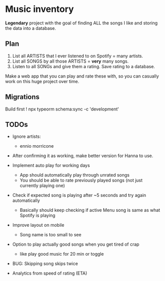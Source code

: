 # Music inventory

**Legendary** project with the goal of finding ALL the songs I like and storing the data into a database.

## Plan

1. List all ARTISTS that I ever listened to on Spotify = many artists.
2. List all SONGS by all those ARTISTS = **very** many songs.
3. Listen to all SONGs and give them a rating. Save rating to a database.

Make a web app that you can play and rate these with, so you can casually work on this huge project over time.


## Migrations

Build first !
npx typeorm schema:sync -c 'development'



## TODOs

- Ignore artists:
    * ennio morricone
- After confirming it as working, make better version for Hanna to use.


- Implement auto play for working days
    * App should automatically play through unrated songs
    * You should be able to rate previously played songs (not just currently playing one)
- Check if expected song is playing after ~5 seconds and try again automatically
    * Basically should keep checking if active Menu song is same as what Spotify is playing
- Improve layout on mobile
    * Song name is too small to see
- Option to play actually good songs when you get tired of crap
    * like play good music for 20 min or toggle
- BUG: Skipping song skips twice
- Analytics from speed of rating (ETA)